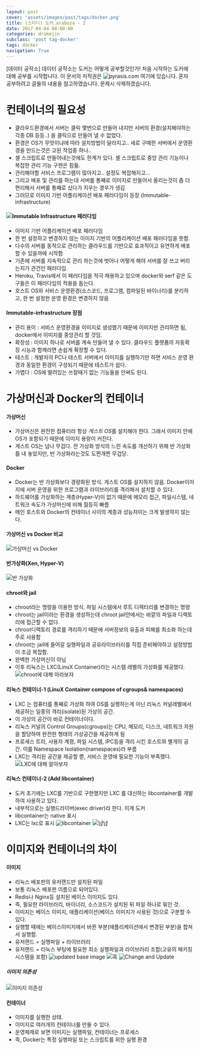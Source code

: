 ```yaml
---
layout: post
cover: 'assets/images/post/tags/docker.png'
title: (스터디) 도커.araboza - 2
date: 2017-04-04 00:00:00
categories: drakejin
subclass: 'post tag-docker'
tags: docker
navigation: True
---
```

[데이터 공작소] 데이터 공작소는 도커는 어떻게 공부할것인가! 처음 시작하는 도커에 대해 공부를 시작합니다. 이 문서의 저작권은 ![pyrasis.com](http://pyrasis.com/private/2014/11/30/publish-docker-for-the-really-impatient-book) 여기에 있습니다. 혼자 공부하려고 글들의 내용을 참고하였습니다. 문제시 삭제하겠습니다. 

# 컨테이너의 필요성

 - 클라우드환경에서 서버는 클릭 몇번으로 만들어 내지만 서버의 환경(설치해야하는 각종 DB 등등..) 을 클릭으로 만들어 낼 수 없었다.
 - 환경은 OS가 무엇이냐에 따라 설치방법이 달라지고.. 새로 구매한 서버에서 운영환경을 만드는것은 고된 작업중 하나..
 - 셸 스크립트로 만들어내는것에도 한계가 있다. 셸 스크립트로 중앙 관리 기능이나 복잡한 관리 기능 구현은 힘듦.
 - 관리해야할 서비스 프로그램이 많아지고.. 설정도 복잡해지고... 
 - 그리고 배포 및 관리를 하는대 서버를 통째로 이미지로 만들어서 올리는것이 좀 더 편리해서 서버를 통째로 샀다가 지우는 경우가 생김
 - 그러므로 이미지 기반 어플리케이션 배포 패러다임이 등장 (Immutable-infrastructure)
 
#### ![Immutable Infrastructure 패러다임](http://blog.nacyot.com/articles/2014-04-06-immutable-infrastructure/)
 - 이미지 기반 어플리케이션 배포 패러다임
 - 한 번 설정하고 변경하지 않는 이미지 기반의 어플리케이션 배포 패러다임을 뜻함.
 - 다수의 서버를 동적으로 관리하는 클라우드를 기반으로 효과적이고 유연하게 배포할 수 있을까에 시작함
 - 기존에 서버를 지속적으로 관리 하는것에 벗어나 어떻게 해야 서버를 잘 쓰고 버리는지가 관건인 패러다임.
 - Heroku, Travis에서 이 페러다임을 적극 채용하고 있으며 docker와 serf 같은 도구들은 이 패러다임의 적용을 돕는다.
 - 호스트 OS와 서비스 운영환경(소스코드, 프로그램, 컴파일된 바이너리)를 분리하고, 한 번 설정한 운영 환경은 변경하지 않음

#### Immutable-infrastructure 장점
 - 관리 용이 : 서비스 운영환경을 이미지로 생성했기 때문에 이미지만 관리하면 됨, docker에서 이미지를 중앙관리 할 것임.
 - 확장성 : 이미지 하나로 서버를 계속 만들어 낼 수 있다. 클라우드 플랫폼의 자동확장 시능과 함께라면 손쉽게 확장할 수 있다.
 - 테스트 : 개발자의 PC나 테스트 서버에서 이미지를 실행하기만 하면 서비스 운영 환경과 동일한 환경이 구성되기 때문에 테스트가 쉽다.
 - 가볍다 : OS에 딸려있는 쓰잘때기 없는 기능들을 안써도 된다.

# 가상머신과 Docker의 컨테이너 

#### 가상머신
 - 가상머신은 완전한 컴퓨터라 항상 *게스트 OS*를 설치해야 한다. 그래서 이미지 안에 OS가 포함되기 때문에 이미지 용량이 커진다.
 - 게스트 OS는 넘나 무겁다. 전 가상화 방식의 느린 속도를 개선하기 위해 반 가상화를 내 놓았지만, 반 가상화라는것도 도찐개찐 무겁당.

#### Docker
 - Docker는 반 가상화보다 경량화된 방식. 게스트 OS를 설치하지 않음. Docker이미지에 서버 운영을 위한 프로그램과 라이브러리를 격리해서 설치할 수 있다.
 - 하드웨어를 가상화하는 계층(Hyper-V)이 없기 때문에 메모리 접근, 파일시스템, 네트워크 속도가 가상머신에 비해 월등히 빠름
 - 메인 호스트와 Docker의 컨테이너 사이의 계층과 성능차이는 크게 발생하지 않는다.

#### 가상머신 vs Docker 비교
![가상머신 vs Docker](http://patg.net/assets/container_vs_vm.jpg)

#### 반가상화(Xen, Hyper-V)
![반 가상화](http://cfile24.uf.tistory.com/image/2514094E52693DA31D9518)

#### chroot와 jail
 - chroot라는 명령을 이용한 방식. 파일 시스템에서 루트 디렉터리를 변경하는 명령
 - chroot는 jail이라는 환경을 생성하는대 chroot jail안에서는 바깥의 파일과 디렉토리에 접근할 수 없다.
 - chroot디렉토리 경로를 격리하기 때문에 서버정보의 유출과 피해를 최소화 하는데 주로 사용함
 - chroot는 jail에 들어갈 실행파일과 공유라이브러리를 직접 준비해야하고 설정방법이 조금 복잡함.
 - 완벽한 가상머신이 아님
 - 이후 리눅스는 LXC(LinuX Container)라는 시스템 레벨의 가상화를 제공했다.
![chroot에 대해 아라보쟈](https://debcairn.files.wordpress.com/2014/08/chrooted_fig1.gif)
 
#### 리눅스 컨테이너-1 (LinuX Container compose of cgroups& namespaces)
 - LXC 는 컴퓨터를 통째로 가상화 하여 OS를 실행하는게 아닌 리눅스 커널레벨에서 제공하는 일종의 격리(isolate)된 가상의 공간.
 - 이 가상의 공간이 바로 컨테이너이다.
 - 리눅스 커널의 Control Groups(cgroups)는 CPU, 메모리, 디스크, 네트워크 자원을 할당하여 완전한 형태의 가상공간을 제공하게 됨
 - 프로세스 트리, 사용자 계졍, 파일 시스템, IPC등을 격리 시킨 호스트와 별개의 공간. 이를 Namespace Isolation(namespaces)라 부름
 - LXC는 격리된 공간을 제공할 뿐, 서비스 운영에 필요한 기능이 부족했다.
![LXC에 대해 알아보자](https://image.slidesharecdn.com/lxcnextgenvirtualizationforcloud-introcloudexpo-140613044826-phpapp01/95/lxc-next-gen-virtualization-for-cloud-intro-cloudexpo-4-638.jpg?cb=1402634985)
 
#### 리눅스 컨테이너-2 (Add libcontainer)
 - 도커 초기에는 LXC를 기반으로 구현했지만 LXC 를 대신하는 libcontainer를 개발하여 사용하고 있다.
 - 내부적으로는 실행드라이버(exec driver)라 한다. 이게 도커
 - libcontainer는 native 표시
 - LXC는 lxc로 표시
![libcontainer](https://cdn-images-1.medium.com/max/1200/1*E8KZJNl21-f1Fb93zgwPWA.jpeg)
![냠냠 ](http://www.publickey1.jp/blog/14/docker09.jpg)

# 이미지와 컨테이너의 차이

#### 이미지 
 - 리눅스 배포판의 유저랜드만 설치된 파일
 - 보통 리눅스 배포판 이름으로 되어있다.
 - Redis나 Nginx등 설치된 베이스 이미지도 있다.
 - 즉, 필요한 라이브러리, 바이너리, 소스코드가 설치된 뒤 파일 하나로 묶인 것.
 - 이미지는 베이스 이미지, 애플리케이션(베이스 이미지가 사용된 것)으로 구분할 수 있다.
 - 실행할 때에는 베이스이미지에서 바뀐 부분(애플리케이션에서 변경된 부분)을 합쳐서 실행함.
 - 유저랜드 = 실행파일 + 라이브러리 
 - 유저랜드 = 리눅스 부팅에 필요한 최소 실행파일과 라이브러리 조합(고유의 패키징 시스템을 포함)
![updated base image ](https://image.slidesharecdn.com/webinarrealworlddocker2014-12-09v31-141209161210-conversion-gate01/95/realworld-docker-10-things-weve-learned-28-638.jpg?cb=1461786358)
![흑](http://pyrasis.com/assets/images/DockerForTheReallyImpatientChapter01/10.png)
![Change and Update](https://i.stack.imgur.com/IsRzv.png)
##### 이미지 의존성
![이미지 의존성](http://blog.kollus.com/wp-content/uploads/2015/10/docker_images.gif)

#### 컨테이너
 - 이미지를 실행한 상태.
 - 이미지로 여러개의 컨테이너를 만들 수 있다.
 - 운영체제로 보면 이미지는 실행파일, 컨테이너는 프로세스
 - 즉, Docker는 특정 실행파일 또는 스크립트를 위한 실행 환경

